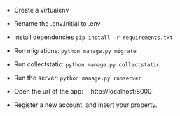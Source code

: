 - Create a virtualenv
- Rename the .env.initial to .env
- Install dependencies ```pip install -r requirements.txt```
- Run migrations: ```python manage.py migrate```
- Run collectstatic: ```python manage.py collectstatic```
- Run the server: ```python manage.py runserver```

- Open the url of the app: ```http://localhost:8000`
- Register a new account, and insert your property. 


